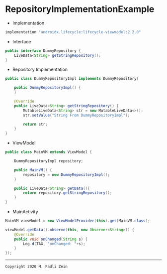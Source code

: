 # RepositoryImplementationExample
 
- Implementation
```java
implementation "androidx.lifecycle:lifecycle-viewmodel:2.2.0"
```

- Interface
```java
public interface DummyRepository {
    LiveData<String> getStringRepository();
}
```

- Repository Implementation
```java
public class DummyRepositoryImpl implements DummyRepository{

    public DummyRepositoryImpl() {
    }

    @Override
    public LiveData<String> getStringRepository() {
        MutableLiveData<String> str = new MutableLiveData<>();
        str.setValue("String From DummyRepositoryImpl");

        return str;
    }
}
```

- ViewModel
```java
public class MainVM extends ViewModel {

    DummyRepositoryImpl repository;

    public MainVM() {
        repository = new DummyRepositoryImpl();
    }

    public LiveData<String> getData(){
        return repository.getStringRepository();
    }
}
```

- MainActivity
```java
MainVM viewModel = new ViewModelProvider(this).get(MainVM.class);

viewModel.getData().observe(this, new Observer<String>() {
    @Override
    public void onChanged(String s) {
        Log.d(TAG, "onChanged: "+s);
    }
});
```

---

```
Copyright 2020 M. Fadli Zein
```
